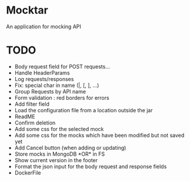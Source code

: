 # Mocktar
An application for mocking API

# TODO

<ul>
<li>Body request field for POST requests...</li>
<li>Handle HeaderParams</li>
<li>Log requests/responses</li>
<li>Fix: special char in name (|, [, ], ...)</li>
<li>Group Requests by API name</li>
<li>Form validation : red borders for errors</li>
<li>Add filter field</li>
<li>Load the configuration file from a location outside the jar</li>
<li>ReadME</li>
<li>Confirm deletion</li>
<li>Add some css for the selected mock</li>
<li>Add some css for the mocks which have been modified but not saved yet</li>
<li>Add Cancel button (when adding or updating)</li>
<li>Store mocks in MongoDB *OR* in FS</li>
<li>Show current version in the footer</li>
<li>Format the json input for the body request and response fields</li>
<li>DockerFile</li>
</ul>
